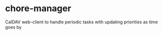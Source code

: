 # chore-manager
CalDAV web-client to handle periodic tasks with updating priorities as time goes by
